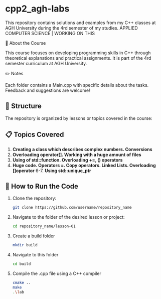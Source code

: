 # cpp2_agh-labs
This repository contains solutions and examples from my C++ classes at AGH University during the 4rd semester of my studies. APPLIED COMPUTER SCIENCE | WORKING ON THIS 

📖 About the Course


This course focuses on developing programming skills in C++ through theoretical explanations and practical assignments. It is part of the 4rd semester curriculum at AGH University.

✏️ Notes


Each folder contains a Main.cpp with specific details about the tasks.
Feedback and suggestions are welcome!

## 📂 Structure

The repository is organized by lessons or topics covered in the course:


## 📋 Topics Covered

1. **Creating a class which describes complex numbers. Conversions** 
2. **Overloading operator[]. Working with a huge amount of files** 
3. **Using of std::function. Overloading +=, () operators** 
4. **Huge code. Operators =. Copy operators. Linked Lists. Overloading []operator** 
6-7. **Using std::unique_ptr** 




## 🚀 How to Run the Code

1. Clone the repository:
   ```bash
   git clone https://github.com/username/repository_name
2. Navigate to the folder of the desired lesson or project:
   ```bash
   cd repository_name/lesson-01
3. Create a build folder
   ```bash
   mkdir build
4. Navigate to this folder
   ```bash
   cd build
5. Compile the .cpp file using a C++ compiler
   ```bash
   cmake ..
   make
   .\lab

